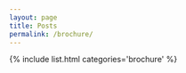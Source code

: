 ```yaml
---
layout: page
title: Posts
permalink: /brochure/
---
```

{% include list.html categories='brochure' %}
